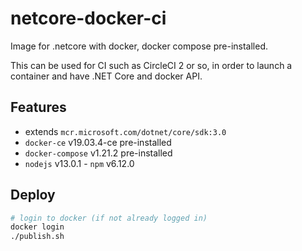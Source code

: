 # netcore-docker-ci
Image for .netcore with docker, docker compose pre-installed.

This can be used for CI such as CircleCI 2 or so, in order to launch a container and have .NET Core and docker API.

## Features

 - extends `mcr.microsoft.com/dotnet/core/sdk:3.0`
 - `docker-ce` v19.03.4-ce pre-installed
 - `docker-compose` v1.21.2 pre-installed
 - `nodejs` v13.0.1 - `npm` v6.12.0

## Deploy

```bash
# login to docker (if not already logged in)
docker login
./publish.sh
```